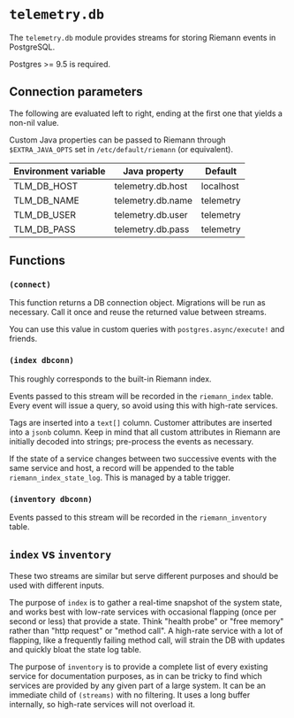 # `telemetry.db`

The `telemetry.db` module provides streams for storing Riemann events in PostgreSQL.

Postgres >= 9.5 is required.

## Connection parameters

The following are evaluated left to right, ending at the first one that yields a non-nil value.

Custom Java properties can be passed to Riemann through `$EXTRA_JAVA_OPTS` set in `/etc/default/riemann` (or equivalent).

| Environment variable | Java property | Default |
| --- | --- | --- |
| TLM_DB_HOST | telemetry.db.host | localhost |
| TLM_DB_NAME | telemetry.db.name | telemetry |
| TLM_DB_USER | telemetry.db.user | telemetry |
| TLM_DB_PASS | telemetry.db.pass | telemetry |

## Functions

### `(connect)`

This function returns a DB connection object. Migrations will be run as necessary. Call it once and reuse the returned value between streams.

You can use this value in custom queries with `postgres.async/execute!` and friends.

### `(index dbconn)`

This roughly corresponds to the built-in Riemann index.

Events passed to this stream will be recorded in the `riemann_index` table. Every event will issue a query, so avoid using this with high-rate services.

Tags are inserted into a `text[]` column. Customer attributes are inserted into a `jsonb` column. Keep in mind that all custom attributes in Riemann are initially decoded into strings; pre-process the events as necessary.

If the state of a service changes between two successive events with the same service and host, a record will be appended to the table `riemann_index_state_log`. This is managed by a table trigger.

### `(inventory dbconn)`

Events passed to this stream will be recorded in the `riemann_inventory` table.

## `index` vs `inventory`

These two streams are similar but serve different purposes and should be used with different inputs.

The purpose of `index` is to gather a real-time snapshot of the system state, and works best with low-rate services with occasional flapping (once per second or less) that provide a state. Think "health probe" or "free memory" rather than "http request" or "method call". A high-rate service with a lot of flapping, like a frequently failing method call, will strain the DB with updates and quickly bloat the state log table.

The purpose of `inventory` is to provide a complete list of every existing service for documentation purposes, as in can be tricky to find which services are provided by any given part of a large system. It can be an immediate child of `(streams)` with no filtering. It uses a long buffer internally, so high-rate services will not overload it.